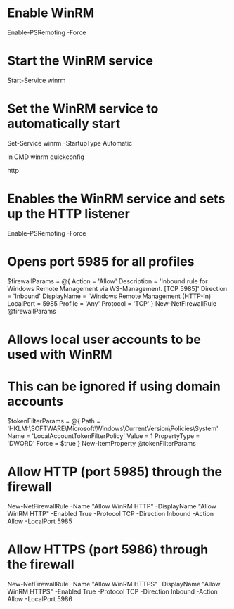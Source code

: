 # Enable WinRM
Enable-PSRemoting -Force

# Start the WinRM service
Start-Service winrm

# Set the WinRM service to automatically start
Set-Service winrm -StartupType Automatic


in CMD 
winrm quickconfig




http


# Enables the WinRM service and sets up the HTTP listener
Enable-PSRemoting -Force

# Opens port 5985 for all profiles
$firewallParams = @{
    Action      = 'Allow'
    Description = 'Inbound rule for Windows Remote Management via WS-Management. [TCP 5985]'
    Direction   = 'Inbound'
    DisplayName = 'Windows Remote Management (HTTP-In)'
    LocalPort   = 5985
    Profile     = 'Any'
    Protocol    = 'TCP'
}
New-NetFirewallRule @firewallParams

# Allows local user accounts to be used with WinRM
# This can be ignored if using domain accounts
$tokenFilterParams = @{
    Path         = 'HKLM:\SOFTWARE\Microsoft\Windows\CurrentVersion\Policies\System'
    Name         = 'LocalAccountTokenFilterPolicy'
    Value        = 1
    PropertyType = 'DWORD'
    Force        = $true
}
New-ItemProperty @tokenFilterParams


# Allow HTTP (port 5985) through the firewall
New-NetFirewallRule -Name "Allow WinRM HTTP" -DisplayName "Allow WinRM HTTP" -Enabled True -Protocol TCP -Direction Inbound -Action Allow -LocalPort 5985

# Allow HTTPS (port 5986) through the firewall
New-NetFirewallRule -Name "Allow WinRM HTTPS" -DisplayName "Allow WinRM HTTPS" -Enabled True -Protocol TCP -Direction Inbound -Action Allow -LocalPort 5986

